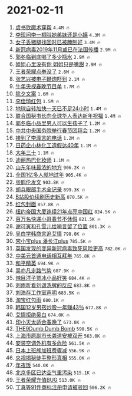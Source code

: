 # 2021-02-11

1. [虞书欣魔术穿帮](https://s.weibo.com/weibo?q=%23%E8%99%9E%E4%B9%A6%E6%AC%A3%E9%AD%94%E6%9C%AF%E7%A9%BF%E5%B8%AE%23&Refer=top) `4.4M 🔥`
1. [李现问李一桐叫她弟妹还是小姨](https://s.weibo.com/weibo?q=%23%E6%9D%8E%E7%8E%B0%E9%97%AE%E6%9D%8E%E4%B8%80%E6%A1%90%E5%8F%AB%E5%A5%B9%E5%BC%9F%E5%A6%B9%E8%BF%98%E6%98%AF%E5%B0%8F%E5%A7%A8%23&Refer=top) `4.3M 🔥`
1. [女子丢猪腿找回时已被腌制好](https://s.weibo.com/weibo?q=%23%E5%A5%B3%E5%AD%90%E4%B8%A2%E7%8C%AA%E8%85%BF%E6%89%BE%E5%9B%9E%E6%97%B6%E5%B7%B2%E8%A2%AB%E8%85%8C%E5%88%B6%E5%A5%BD%23&Refer=top) `3.4M 🔥`
1. [新冠病毒2019年11月或已在法国传播](https://s.weibo.com/weibo?q=%23%E6%96%B0%E5%86%A0%E7%97%85%E6%AF%922019%E5%B9%B411%E6%9C%88%E6%88%96%E5%B7%B2%E5%9C%A8%E6%B3%95%E5%9B%BD%E4%BC%A0%E6%92%AD%23&Refer=top) `2.9M 🔥`
1. [郭冬临到底喝了多少瓶水](https://s.weibo.com/weibo?q=%23%E9%83%AD%E5%86%AC%E4%B8%B4%E5%88%B0%E5%BA%95%E5%96%9D%E4%BA%86%E5%A4%9A%E5%B0%91%E7%93%B6%E6%B0%B4%23&Refer=top) `2.9M 🔥`
1. [姐姐心里没有你 姐姐只是嘴甜](https://s.weibo.com/weibo?q=%E5%A7%90%E5%A7%90%E5%BF%83%E9%87%8C%E6%B2%A1%E6%9C%89%E4%BD%A0%20%E5%A7%90%E5%A7%90%E5%8F%AA%E6%98%AF%E5%98%B4%E7%94%9C&Refer=top) `2.9M 🔥`
1. [王者荣耀点券没了](https://s.weibo.com/weibo?q=%23%E7%8E%8B%E8%80%85%E8%8D%A3%E8%80%80%E7%82%B9%E5%88%B8%E6%B2%A1%E4%BA%86%23&Refer=top) `2.6M 🔥`
1. [张艺兴被电子鞭炮吓到](https://s.weibo.com/weibo?q=%23%E5%BC%A0%E8%89%BA%E5%85%B4%E8%A2%AB%E7%94%B5%E5%AD%90%E9%9E%AD%E7%82%AE%E5%90%93%E5%88%B0%23&Refer=top) `2.1M 🔥`
1. [牛年央视春晚节目单](https://s.weibo.com/weibo?q=%23%E7%89%9B%E5%B9%B4%E5%A4%AE%E8%A7%86%E6%98%A5%E6%99%9A%E8%8A%82%E7%9B%AE%E5%8D%95%23&Refer=top) `1.7M 🔥`
1. [除夕文案](https://s.weibo.com/weibo?q=%E9%99%A4%E5%A4%95%E6%96%87%E6%A1%88&Refer=top) `1.6M 🔥`
1. [李佳琦红包](https://s.weibo.com/weibo?q=%E6%9D%8E%E4%BD%B3%E7%90%A6%E7%BA%A2%E5%8C%85&Refer=top) `1.5M 🔥`
1. [地球自转加快一天已不足24小时](https://s.weibo.com/weibo?q=%23%E5%9C%B0%E7%90%83%E8%87%AA%E8%BD%AC%E5%8A%A0%E5%BF%AB%E4%B8%80%E5%A4%A9%E5%B7%B2%E4%B8%8D%E8%B6%B324%E5%B0%8F%E6%97%B6%23&Refer=top) `1.4M 🔥`
1. [联合国秘书长向全球华人表达新年祝福](https://s.weibo.com/weibo?q=%23%E8%81%94%E5%90%88%E5%9B%BD%E7%A7%98%E4%B9%A6%E9%95%BF%E5%90%91%E5%85%A8%E7%90%83%E5%8D%8E%E4%BA%BA%E8%A1%A8%E8%BE%BE%E6%96%B0%E5%B9%B4%E7%A5%9D%E7%A6%8F%23&Refer=top) `1.4M 🔥`
1. [郭冬临小品里男人可以生孩子了](https://s.weibo.com/weibo?q=%E9%83%AD%E5%86%AC%E4%B8%B4%E5%B0%8F%E5%93%81%E9%87%8C%E7%94%B7%E4%BA%BA%E5%8F%AF%E4%BB%A5%E7%94%9F%E5%AD%A9%E5%AD%90%E4%BA%86&Refer=top) `1.2M 🔥`
1. [中共中央国务院举行春节团拜会](https://s.weibo.com/weibo?q=%23%E4%B8%AD%E5%85%B1%E4%B8%AD%E5%A4%AE%E5%9B%BD%E5%8A%A1%E9%99%A2%E4%B8%BE%E8%A1%8C%E6%98%A5%E8%8A%82%E5%9B%A2%E6%8B%9C%E4%BC%9A%23&Refer=top) `1.2M 🔥`
1. [接到了李泽言的电话](https://s.weibo.com/weibo?q=%23%E6%8E%A5%E5%88%B0%E4%BA%86%E6%9D%8E%E6%B3%BD%E8%A8%80%E7%9A%84%E7%94%B5%E8%AF%9D%23&Refer=top) `1.2M 🔥`
1. [日药企小林化工造假达40年](https://s.weibo.com/weibo?q=%23%E6%97%A5%E8%8D%AF%E4%BC%81%E5%B0%8F%E6%9E%97%E5%8C%96%E5%B7%A5%E9%80%A0%E5%81%87%E8%BE%BE40%E5%B9%B4%23&Refer=top) `1.1M 🔥`
1. [大年三十](https://s.weibo.com/weibo?q=%E5%A4%A7%E5%B9%B4%E4%B8%89%E5%8D%81&Refer=top) `1.1M 🔥`
1. [迪丽热巴化妆师](https://s.weibo.com/weibo?q=%23%E8%BF%AA%E4%B8%BD%E7%83%AD%E5%B7%B4%E5%8C%96%E5%A6%86%E5%B8%88%23&Refer=top) `1.1M 🔥`
1. [山东年味最浓的地方](https://s.weibo.com/weibo?q=%23%E5%B1%B1%E4%B8%9C%E5%B9%B4%E5%91%B3%E6%9C%80%E6%B5%93%E7%9A%84%E5%9C%B0%E6%96%B9%23&Refer=top) `906.2K 🔥`
1. [全国1亿多人就地过年](https://s.weibo.com/weibo?q=%23%E5%85%A8%E5%9B%BD1%E4%BA%BF%E5%A4%9A%E4%BA%BA%E5%B0%B1%E5%9C%B0%E8%BF%87%E5%B9%B4%23&Refer=top) `905.4K 🔥`
1. [张鹤伦发文](https://s.weibo.com/weibo?q=%23%E5%BC%A0%E9%B9%A4%E4%BC%A6%E5%8F%91%E6%96%87%23&Refer=top) `903.8K 🔥`
1. [胡兵眼部手术全记录](https://s.weibo.com/weibo?q=%23%E8%83%A1%E5%85%B5%E7%9C%BC%E9%83%A8%E6%89%8B%E6%9C%AF%E5%85%A8%E8%AE%B0%E5%BD%95%23&Refer=top) `899.3K 🔥`
1. [B站股价续刷历史新高](https://s.weibo.com/weibo?q=%23B%E7%AB%99%E8%82%A1%E4%BB%B7%E7%BB%AD%E5%88%B7%E5%8E%86%E5%8F%B2%E6%96%B0%E9%AB%98%23&Refer=top) `870.5K 🔥`
1. [红包封面](https://s.weibo.com/weibo?q=%E7%BA%A2%E5%8C%85%E5%B0%81%E9%9D%A2&Refer=top) `857.8K 🔥`
1. [纽约帝国大厦连续21年点亮中国红](https://s.weibo.com/weibo?q=%23%E7%BA%BD%E7%BA%A6%E5%B8%9D%E5%9B%BD%E5%A4%A7%E5%8E%A6%E8%BF%9E%E7%BB%AD21%E5%B9%B4%E7%82%B9%E4%BA%AE%E4%B8%AD%E5%9B%BD%E7%BA%A2%23&Refer=top) `824.5K 🔥`
1. [百万名快递小哥春节不休假](https://s.weibo.com/weibo?q=%23%E7%99%BE%E4%B8%87%E5%90%8D%E5%BF%AB%E9%80%92%E5%B0%8F%E5%93%A5%E6%98%A5%E8%8A%82%E4%B8%8D%E4%BC%91%E5%81%87%23&Refer=top) `821.5K 🔥`
1. [谢可寅和孔雪儿给喻言留了位置](https://s.weibo.com/weibo?q=%23%E8%B0%A2%E5%8F%AF%E5%AF%85%E5%92%8C%E5%AD%94%E9%9B%AA%E5%84%BF%E7%BB%99%E5%96%BB%E8%A8%80%E7%95%99%E4%BA%86%E4%BD%8D%E7%BD%AE%23&Refer=top) `801.3K 🔥`
1. [吴白学韩商言追艾情](https://s.weibo.com/weibo?q=%23%E5%90%B4%E7%99%BD%E5%AD%A6%E9%9F%A9%E5%95%86%E8%A8%80%E8%BF%BD%E8%89%BE%E6%83%85%23&Refer=top) `798.0K 🔥`
1. [宋小宝plus 潘长江plus](https://s.weibo.com/weibo?q=%E5%AE%8B%E5%B0%8F%E5%AE%9Dplus%20%E6%BD%98%E9%95%BF%E6%B1%9Fplus&Refer=top) `785.5K 🔥`
1. [英国发现的变异新冠病毒致死风险更高](https://s.weibo.com/weibo?q=%23%E8%8B%B1%E5%9B%BD%E5%8F%91%E7%8E%B0%E7%9A%84%E5%8F%98%E5%BC%82%E6%96%B0%E5%86%A0%E7%97%85%E6%AF%92%E8%87%B4%E6%AD%BB%E9%A3%8E%E9%99%A9%E6%9B%B4%E9%AB%98%23&Refer=top) `782.0K 🔥`
1. [中美元首通电话相互拜年](https://s.weibo.com/weibo?q=%E4%B8%AD%E7%BE%8E%E5%85%83%E9%A6%96%E9%80%9A%E7%94%B5%E8%AF%9D%E7%9B%B8%E4%BA%92%E6%8B%9C%E5%B9%B4&Refer=top) `765.8K 🔥`
1. [和平精英](https://s.weibo.com/weibo?q=%E5%92%8C%E5%B9%B3%E7%B2%BE%E8%8B%B1&Refer=top) `694.9K 🔥`
1. [吴亦凡走路气势](https://s.weibo.com/weibo?q=%23%E5%90%B4%E4%BA%A6%E5%87%A1%E8%B5%B0%E8%B7%AF%E6%B0%94%E5%8A%BF%23&Refer=top) `687.9K 🔥`
1. [辣目洋子贾冰小品好笑](https://s.weibo.com/weibo?q=%E8%BE%A3%E7%9B%AE%E6%B4%8B%E5%AD%90%E8%B4%BE%E5%86%B0%E5%B0%8F%E5%93%81%E5%A5%BD%E7%AC%91&Refer=top) `684.4K 🔥`
1. [刘雨昕看刘谦洗牌的反应](https://s.weibo.com/weibo?q=%23%E5%88%98%E9%9B%A8%E6%98%95%E7%9C%8B%E5%88%98%E8%B0%A6%E6%B4%97%E7%89%8C%E7%9A%84%E5%8F%8D%E5%BA%94%23&Refer=top) `683.8K 🔥`
1. [刘浩存工作室声明](https://s.weibo.com/weibo?q=%23%E5%88%98%E6%B5%A9%E5%AD%98%E5%B7%A5%E4%BD%9C%E5%AE%A4%E5%A3%B0%E6%98%8E%23&Refer=top) `683.5K 🔥`
1. [淘宝红包雨](https://s.weibo.com/weibo?q=%E6%B7%98%E5%AE%9D%E7%BA%A2%E5%8C%85%E9%9B%A8&Refer=top) `680.1K 🔥`
1. [韩国12岁男孩炒股一年赚43％](https://s.weibo.com/weibo?q=%23%E9%9F%A9%E5%9B%BD12%E5%B2%81%E7%94%B7%E5%AD%A9%E7%82%92%E8%82%A1%E4%B8%80%E5%B9%B4%E8%B5%9A43%EF%BC%85%23&Refer=top) `677.8K 🔥`
1. [艾情拒绝吴白](https://s.weibo.com/weibo?q=%23%E8%89%BE%E6%83%85%E6%8B%92%E7%BB%9D%E5%90%B4%E7%99%BD%23&Refer=top) `674.0K 🔥`
1. [印小天太适合春晚了](https://s.weibo.com/weibo?q=%E5%8D%B0%E5%B0%8F%E5%A4%A9%E5%A4%AA%E9%80%82%E5%90%88%E6%98%A5%E6%99%9A%E4%BA%86&Refer=top) `673.8K 🔥`
1. [THE9Dumb Dumb Bomb](https://s.weibo.com/weibo?q=THE9Dumb%20Dumb%20Bomb&Refer=top) `590.5K 🔥`
1. [上海市原副市长龚道安被双开](https://s.weibo.com/weibo?q=%E4%B8%8A%E6%B5%B7%E5%B8%82%E5%8E%9F%E5%89%AF%E5%B8%82%E9%95%BF%E9%BE%9A%E9%81%93%E5%AE%89%E8%A2%AB%E5%8F%8C%E5%BC%80&Refer=top) `563.0K 🔥`
1. [安装空调外机有多危险](https://s.weibo.com/weibo?q=%E5%AE%89%E8%A3%85%E7%A9%BA%E8%B0%83%E5%A4%96%E6%9C%BA%E6%9C%89%E5%A4%9A%E5%8D%B1%E9%99%A9&Refer=top) `561.5K 🔥`
1. [日本上班族加班费骤减](https://s.weibo.com/weibo?q=%23%E6%97%A5%E6%9C%AC%E4%B8%8A%E7%8F%AD%E6%97%8F%E5%8A%A0%E7%8F%AD%E8%B4%B9%E9%AA%A4%E5%87%8F%23&Refer=top) `556.9K 🔥`
1. [央视揭秘徒手整形真相](https://s.weibo.com/weibo?q=%23%E5%A4%AE%E8%A7%86%E6%8F%AD%E7%A7%98%E5%BE%92%E6%89%8B%E6%95%B4%E5%BD%A2%E7%9C%9F%E7%9B%B8%23&Refer=top) `555.0K 🔥`
1. [年夜饭](https://s.weibo.com/weibo?q=%E5%B9%B4%E5%A4%9C%E9%A5%AD&Refer=top) `540.0K 🔥`
1. [北京多区已达空气重污染](https://s.weibo.com/weibo?q=%23%E5%8C%97%E4%BA%AC%E5%A4%9A%E5%8C%BA%E5%B7%B2%E8%BE%BE%E7%A9%BA%E6%B0%94%E9%87%8D%E6%B1%A1%E6%9F%93%23&Refer=top) `515.1K 🔥`
1. [王者荣耀充值BUG](https://s.weibo.com/weibo?q=%E7%8E%8B%E8%80%85%E8%8D%A3%E8%80%80%E5%85%85%E5%80%BCBUG&Refer=top) `513.0K 🔥`
1. [丁真等91件商标注册申请被驳回](https://s.weibo.com/weibo?q=%23%E4%B8%81%E7%9C%9F%E7%AD%8991%E4%BB%B6%E5%95%86%E6%A0%87%E6%B3%A8%E5%86%8C%E7%94%B3%E8%AF%B7%E8%A2%AB%E9%A9%B3%E5%9B%9E%23&Refer=top) `506.2K 🔥`
